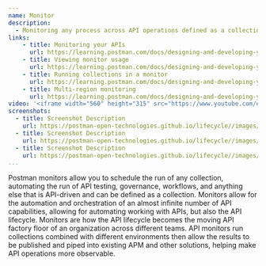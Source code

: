 ```yaml
---
name: Monitor
description: 
  - Monitoring any process across API operations defined as a collection, then bundled with any environment, setting a schedule for the execution of the collection, and viewing or publishing of the results to any other location, providing a very wide definition of what monitoring can mean across API operations.
links:
    - title: Monitoring your APIs
      url: https://learning.postman.com/docs/designing-and-developing-your-api/monitoring-your-api/intro-monitors/
    - title: Viewing monitor usage
      url: https://learning.postman.com/docs/designing-and-developing-your-api/monitoring-your-api/intro-monitors/#viewing-monitor-usage
    - title: Running collections in a monitor
      url: https://learning.postman.com/docs/designing-and-developing-your-api/monitoring-your-api/intro-monitors/#running-collections-in-a-monitor   
    - title: Multi-region monitoring
      url: https://learning.postman.com/docs/designing-and-developing-your-api/monitoring-your-api/intro-monitors/#multi-region-monitoring                                 
video: '<iframe width="560" height="315" src="https://www.youtube.com/embed/tDQzY1Hn2LY" title="YouTube video player" frameborder="0" allow="accelerometer; autoplay; clipboard-write; encrypted-media; gyroscope; picture-in-picture" allowfullscreen></iframe>'
screenshots:
  - title: Screenshot Description
    url: https://postman-open-technologies.github.io/lifecycle//images/postman-screenshot.png          
  - title: Screenshot Description
    url: https://postman-open-technologies.github.io/lifecycle//images/postman-screenshot.png  
  - title: Screenshot Description
    url: https://postman-open-technologies.github.io/lifecycle//images/postman-screenshot.png   
...
```

Postman monitors allow you to schedule the run of any collection, automating the run of API testing, governance, workflows, and anything else that is API-driven and can be defined as a collection. Monitors allow for the automation and orchestration of an almost infinite number of API capabilities, allowing for automating working with APIs, but also the API lifecycle. Monitors are how the API lifecycle becomes the moving API factory floor of an organization across different teams. API monitors run collections combined with different environments then allow the results to be published and piped into existing APM and other solutions, helping make API operations more observable.